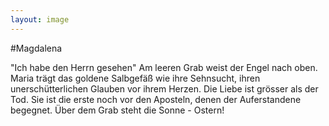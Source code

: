 ```yaml
---
layout: image
---
```


\#Magdalena

"Ich habe den Herrn gesehen"
Am leeren Grab weist der Engel nach oben. Maria trägt das goldene Salbgefäß wie ihre Sehnsucht, ihren unerschütterlichen Glauben vor ihrem Herzen. Die Liebe ist grösser als der Tod. Sie ist die erste noch vor den Aposteln, denen der Auferstandene begegnet. Über dem Grab steht die Sonne - Ostern!
